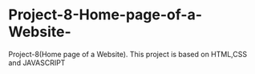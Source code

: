 # Project-8-Home-page-of-a-Website-
Project-8(Home page of a Website). This project is based on HTML,CSS and JAVASCRIPT
